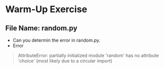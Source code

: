 # Warm-Up Exercise

## File Name: random.py

- Can you determin the error in random.py.
- Error
> AttributeError: partially initialized module 'random' has no attribute 'choice' (most likely due to a circular import)
